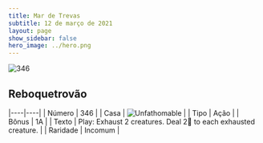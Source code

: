 ```yaml
---
title: Mar de Trevas
subtitle: 12 de março de 2021
layout: page
show_sidebar: false
hero_image: ../hero.png
---
```


![346](https://cdn.keyforgegame.com/media/card_front/pt/496_346_GFMH3RV88WMH_pt.png)

## Reboquetrovão

|----|----|
| Número | 346 |
| Casa | ![Unfathomable](https://archonarcana.com/images/thumb/1/10/Unfathomable.png/22px-Unfathomable.png "Abissais") |
| Tipo | Ação |
| Bônus | 1A |
| Texto | Play: Exhaust 2 creatures. Deal 2 to each exhausted creature. |
| Raridade | Incomum |
